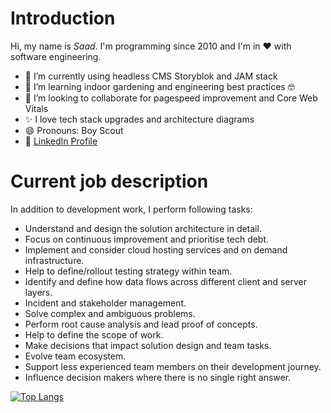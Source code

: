 # Introduction
Hi, my name is _Saad_. I'm programming since 2010 and I'm in ❤️ with software engineering.

- 🔭 I’m currently using headless CMS Storyblok and JAM stack
- 🌱 I’m learning indoor gardening and engineering best practices 🤓
- 👯 I’m looking to collaborate for pagespeed improvement and Core Web Vitals
- ✨ I love tech stack upgrades and architecture diagrams
- 😄 Pronouns: Boy Scout
- :link: [LinkedIn Profile](https://www.linkedin.com/in/msaadsiddiqui)

# Current job description
In addition to development work, I perform following tasks:
- Understand and design the solution architecture in detail.
- Focus on continuous improvement and prioritise tech debt.
- Implement and consider cloud hosting services and on demand infrastructure.
- Help to define/rollout testing strategy within team.
- Identify and define how data flows across different client and server layers.
- Incident and stakeholder management.
- Solve complex and ambiguous problems.
- Perform root cause analysis and lead proof of concepts.
- Help to define the scope of work.
- Make decisions that impact solution design and team tasks.
- Evolve team ecosystem.
- Support less experienced team members on their development journey.
- Influence decision makers where there is no single right answer.

[![Top Langs](https://github-readme-stats.vercel.app/api/top-langs/?username=mazemax)](https://github.com/anuraghazra/github-readme-stats)

